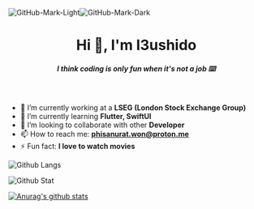 ![GitHub-Mark-Light](https://user-images.githubusercontent.com/3369400/139447912-e0f43f33-6d9f-45f8-be46-2df5bbc91289.png#gh-dark-mode-only)![GitHub-Mark-Dark](https://user-images.githubusercontent.com/3369400/139448065-39a229ba-4b06-434b-bc67-616e2ed80c8f.png#gh-light-mode-only)

<h1 align="center">Hi 👋, I'm I3ushido</h1>
<h5 align="center">I think coding is only fun when it's not a job ⌨️</h3>
<br/>



- 🔭 I’m currently working at a **LSEG (London Stock Exchange Group)**
- 🌱 I’m currently learning **Flutter, SwiftUI**
- 👯 I’m looking to collaborate with other **Developer**
- 📫 How to reach me: **phisanurat.won@proton.me**
- ⚡ Fun fact: **I love to watch movies**

<!-- Dark Theme -->
<!-- ![Github Langs](https://github-readme-stats.vercel.app/api/top-langs/?username=I3ushido&layout=compact&hide&theme=dracula) -->


<!-- ![Github Stat](https://github-profile-summary-cards.vercel.app/api/cards/profile-details?username=I3ushido&theme=dracula) -->


<!-- [![Anurag's github stats](https://github-readme-stats.vercel.app/api?username=I3ushido&count_private=true&show_icons=true&theme=dracula)](https://github.com/anuraghazra/github-readme-stats) -->

<!-- Light Theme -->
![Github Langs](https://github-readme-stats.vercel.app/api/top-langs/?username=I3ushido&layout=compact&hide&theme=default)

![Github Stat](https://github-profile-summary-cards.vercel.app/api/cards/profile-details?username=I3ushido&theme=default)

[![Anurag's github stats](https://github-readme-stats.vercel.app/api?username=I3ushido&count_private=true&show_icons=true&theme=default)](https://github.com/anuraghazra/github-readme-stats)


